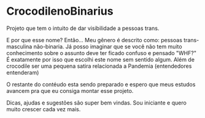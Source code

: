 # CrocodilenoBinarius
 Projeto que tem o intuito de dar visibilidade a pessoas trans.

E por que esse nome? Então... 
Meu gênero é descrito como: pessoas trans-masculina não-binaria.
Já posso imaginar que se você não tem muito conhecimento sobre o assunto deve ter ficado confuso e pensado "WHF?"
É exatamente por isso que escolhi este nome sem sentido algum. Além de crocodile ser uma pequena satira relacionada a Pandemia
(entendedores entenderam)

O restante do contéudo esta sendo preparado e espero que meus estudos avancem pra que eu consiga montar esse projeto.

Dicas, ajudas e sugestões são super bem vindas. Sou iniciante e quero muito crescer cada vez mais. 